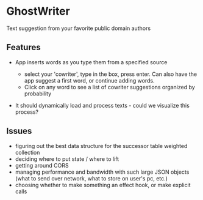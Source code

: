 # GhostWriter
Text suggestion from your favorite public domain authors

## Features
- App inserts words as you type them from a specified source
  - select your 'cowriter', type in the box, press enter. Can also have the app suggest a first word, or continue adding words.
  - Click on any word to see a list of cowriter suggestions organized by probability
 
 - It should dynamically load and process texts - could we visualize this process? 

## Issues
- figuring out the best data structure for the successor table weighted collection
- deciding where to put state / where to lift
- getting around CORS
- managing performance and bandwidth with such large JSON objects (what to send over network, what to store on user's pc, etc.)
- choosing whether to make something an effect hook, or make explicit calls